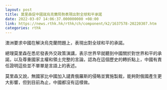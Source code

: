 ```yaml
---
layout: post
title: 莫里森促中國就烏克蘭局勢表現出對全球和平承諾
date: 2022-03-07 14:06:37.000000000 +08:00
link: https://news.rthk.hk/rthk/ch/component/k2/1637578-20220307.htm
categories: rthk
---
```


澳洲要求中國在解決烏克蘭問題上，表現出對全球和平的承諾。

總理莫里森在悉尼發表外交政策演講，表示世界早就聽到中國關於對世界和平的承諾，以及尊重國家主權和領土完整的言論，認為在這個歷史的轉折點上，中國有責任證明這些並不單單是言語上的表述。

莫里森又說，無國家比中國加入譴責俄羅斯的侵略並實施製裁，能夠對俄國產生更大影響，但到目前為止，中國都沒有這樣做。
